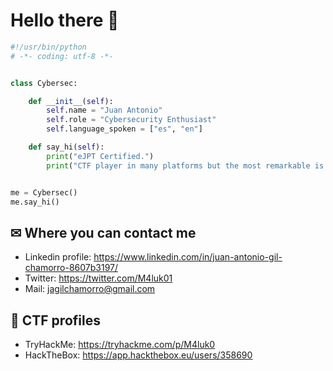 # Hello there 👋

```python
#!/usr/bin/python
# -*- coding: utf-8 -*-


class Cybersec:

    def __init__(self):
        self.name = "Juan Antonio"
        self.role = "Cybersecurity Enthusiast"
        self.language_spoken = ["es", "en"]

    def say_hi(self):
        print("eJPT Certified.")
        print("CTF player in many platforms but the most remarkable is 1% and top 10 in Spain in tryhackme.")


me = Cybersec()
me.say_hi()
```

## ✉ Where you can contact me
- Linkedin profile: https://www.linkedin.com/in/juan-antonio-gil-chamorro-8607b3197/
- Twitter: https://twitter.com/M4luk01
- Mail: jagilchamorro@gmail.com

## 🚩 CTF profiles
- TryHackMe: https://tryhackme.com/p/M4luk0
- HackTheBox: https://app.hackthebox.eu/users/358690
